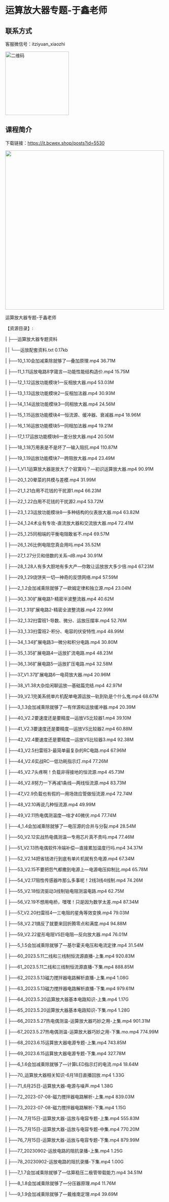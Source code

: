 # 运算放大器专题-于鑫老师

## 联系方式

客服微信号：itziyuan_xiaozhi

<img src="https://ziyuanyun.oss-cn-guangzhou.aliyuncs.com/common/20240614073449/666b82192834a.jpg" width="200" height="200" alt="二维码">

## 课程简介

下载链接：https://it.bcwex.shop/posts?id=5530

<img src="https://ziyuanyun.oss-cn-guangzhou.aliyuncs.com/yun/20241201162853/674c1e4543f4c.jpg" width="500" alt="">

  运算放大器专题-于鑫老师



 【资源目录】:

 | ├──运算放大器专题资料

 | | └──运放配套资料.txt 0.17kb

 | ├──10_1.10会加减乘除就够了—叠加原理.mp4 36.71M

 | ├──11_1.11运放电路8字箴言—功能性能结构造价.mp4 15.75M

 | ├──12_1.12运放功能模块1—反相放大器.mp4 53.03M

 | ├──13_1.13运放功能模块2—反相加法器.mp4 30.93M

 | ├──14_1.14运放功能模块3—同相放大器.mp4 24.56M

 | ├──15_1.15运放功能模块4—恒流源、缓冲器、衰减器.mp4 18.96M

 | ├──16_1.16运放功能模块5—同相加法器.mp4 19.21M

 | ├──17_1.17运放功能模块6—差分放大器.mp4 20.50M

 | ├──18_1.18万用表是不是坏了—输入阻抗.mp4 110.87M

 | ├──19_1.19运放功能模块7—跨阻放大器.mp4 23.49M

 | ├──1_V1.1运算放大器是放大了个寂寞吗？—初识运算放大器.mp4 90.91M

 | ├──20_1.20晕菜的共模与差模.mp4 31.99M

 | ├──21_1.21白用不花钱的干扰源1.mp4 66.23M

 | ├──22_1.22白用不花钱的干扰源2.mp4 53.72M

 | ├──23_1.23运放功能模块8—多种结构的仪表放大器.mp4 63.82M

 | ├──24_1.24术业有专攻-直流放大器和交流放大器.mp4 72.41M

 | ├──25_1.25同相端的平衡电阻敢省不.mp4 69.57M

 | ├──26_1.26比例电阻您真会用吗.mp4 35.52M

 | ├──27_1.27分贝和倍数的关系–dB.mp4 30.91M

 | ├──28_1.28人有多大胆地有多大产—你敢让运放放大多少倍.mp4 67.23M

 | ├──29_1.29烧饼夹一切—神奇的反馈网络.mp4 57.59M

 | ├──2_1.2会加减乘除就够了—欧姆定律和独立源.mp4 23.04M

 | ├──30_1.30扩展电路1-精密半波整流器.mp4 40.62M

 | ├──31_1.31扩展电路2-精密全波整流器.mp4 22.99M

 | ├──32_1.32扫雷班1-导数、微分、运放压摆率.mp4 52.76M

 | ├──33_1.33扫雷班2-积分、电容的伏安特性.mp4 48.99M

 | ├──34_1.34扩展电路3—微分和积分电路.mp4 30.80M

 | ├──35_1.35扩展电路4—运放扩流电路.mp4 48.23M

 | ├──36_1.36扩展电路5—运放扩压电路.mp4 32.58M

 | ├──37_V1.37扩展电路6—电荷放大器.mp4 20.96M

 | ├──38_V1.38大杂烩闲聊运放—基础篇完结.mp4 42.97M

 | ├──39_V2.1完美系统单片机配单电源运放—轨到轨是个什么鬼.mp4 68.67M

 | ├──3_1.3会加减乘除就够了—有伴源和运放缓冲器.mp4 20.39M

 | ├──40_V2.2要速度还是要精度—运放VS比较器1.mp4 39.10M

 | ├──41_V2.3要速度还是要精度—运放VS比较器2.mp4 60.88M

 | ├──42_V2.4要速度还是要精度—运放VS比较器3.mp4 92.38M

 | ├──43_V2.5扫雷班3-最简单最复杂的RC电路.mp4 67.96M

 | ├──44_V2.6实战RC—低功耗指示灯.mp4 77.26M

 | ├──45_V2.7头疼啊！负载非得接地的恒流源.mp4 45.73M

 | ├──46_V2.8努力一下再减1条线—两线恒流源.mp4 83.73M

 | ├──47_V2.9负载也有假的—用场效应管做恒流源.mp4 72.74M

 | ├──48_V2.10再说几种恒流源.mp4 49.99M

 | ├──49_V2.11热电偶测温度—啥才40微伏.mp4 77.74M

 | ├──4_1.4会加减乘除就够了—电压源的合并与分裂.mp4 28.54M

 | ├──50_V2.12实战热电偶测温—专用芯片真不贵吗.mp4 77.46M

 | ├──51_V2.13热电偶软件冷端补偿—直接累加温度行吗.mp4 34.37M

 | ├──52_V2.14把省钱进行到底有单片机就有负电源.mp4 67.34M

 | ├──53_V2.15不要把怨气都撒到电源上—电源电压抑制比.mp4 65.78M

 | ├──54_V2.17阻性传感器咋那么多事呢！2线3线4线制.mp4 74.26M

 | ├──55_V2.18恒流驱动3线制铂电阻测温电路.mp4 62.75M

 | ├──56_V2.19不想用电桥，嘿嘿！只是因为数学太差.mp4 87.34M

 | ├──57_V2.20扫雷班4—三电阻的星角等效变换.mp4 79.03M

 | ├──58_V2.21搞反了就要来回折腾零点和满度.mp4 94.88M

 | ├──59_V2.22星形电阻VS巨电阻—反向放大器.mp4 76.01M

 | ├──5_1.5会加减乘除就够了—基尔霍夫电压和电流定律.mp4 31.54M

 | ├──60_2023.5.11二线和三线制恒流源直播-上集.mp4 920.83M

 | ├──61_2023.5.11二线和三线制恒流源直播-下集.mp4 888.85M

 | ├──62_2023.5.13磁力搅拌器电路解析直播-上集.mp4 1.08G

 | ├──63_2023.5.13磁力搅拌器电路解析直播-下集.mp4 979.61M

 | ├──64_2023.5.20运算放大器基本电路知识-上集.mp4 1.17G

 | ├──65_2023.5.20运算放大器基本电路知识-下集.mp4 1.28G

 | ├──66_2023.5.27热电偶测温-运算放大器巧妙之用-上集.mp4 901.31M

 | ├──67_2023.5.27热电偶测温-运算放大器巧妙之用-下集.mo.mp4 774.99M

 | ├──68_2023.6.15运算放大器电源专题-上集.mp4 743.85M

 | ├──69_2023.6.15运算放大器电源专题-下集.mp4 327.78M

 | ├──6_1.6会加减乘除就够了—计算LED指示灯的电流.mp4 18.64M

 | ├──70_运算放大器相关知识-6月18日直播回放.mp4 1.33G

 | ├──71_6月25日-运算放大器-电源与噪声.mp4 1.38G

 | ├──72_2023-07-08-磁力搅拌器电路解析-上集.mp4 839.03M

 | ├──73_2023-07-08-磁力搅拌器电路解析-下集.mp4 1.15G

 | ├──74_7月15日-运算放大器-运放与电容专题-上集.mp4 555.83M

 | ├──75_7月15日-运算放大器-运放与电容专题-中集.mp4 770.20M

 | ├──76_7月15日-运算放大器-运放与电容专题-下集.mp4 879.99M

 | ├──77_20230902-运放电路的阻抗录播-上集.mp4 1.25G

 | ├──78_20230902-运放电路的阻抗录播-下集.mp4 1.00G

 | ├──7_1.7会加减乘除就够了—估算稳压二极管带载能力.mp4 34.51M

 | ├──8_1.8会加减乘除就够了—分压器原理.mp4 11.76M

 | └──9_1.9会加减乘除就够了—戴维南定理.mp4 39.69M

  